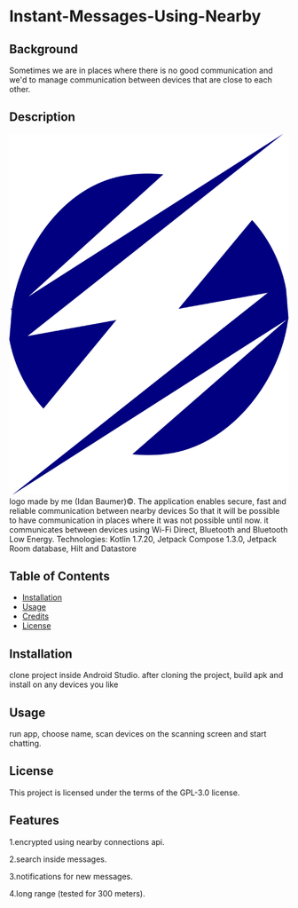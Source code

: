 # Instant-Messages-Using-Nearby
## Background
Sometimes we are in places where there is no good communication and we'd to manage communication between devices that are close to each other.


## Description
![LOGO](/app/src/main/res/drawable/applogo.png)
logo made by me (Idan Baumer)©.
The application enables secure, fast and reliable communication between nearby devices
So that it will be possible to have communication in places where it was not possible until now.
it communicates between devices using Wi-Fi Direct, Bluetooth and 
Bluetooth Low Energy.
Technologies: Kotlin 1.7.20, Jetpack Compose 1.3.0, Jetpack Room database, Hilt and Datastore

## Table of Contents


- [Installation](#installation)
- [Usage](#usage)
- [Credits](#credits)
- [License](#license)

## Installation

clone project inside Android Studio.
after cloning the project, build apk and install on any devices you like 


## Usage
run app, choose name, scan devices on the scanning screen and start chatting.


## License
This project is licensed under the terms of the GPL-3.0 license.


## Features
1.encrypted using nearby connections api.

2.search inside messages.

3.notifications for new messages.

4.long range (tested for 300 meters).
